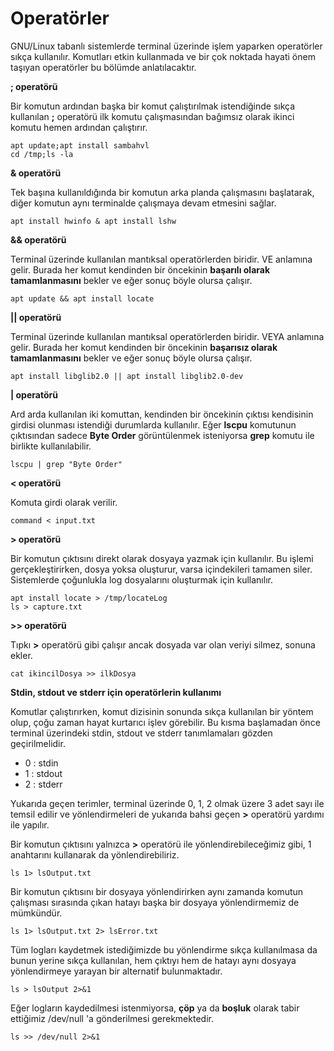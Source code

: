 # Operatörler

GNU/Linux tabanlı sistemlerde terminal üzerinde işlem yaparken operatörler sıkça kullanılır. Komutları etkin kullanmada ve bir çok noktada hayati önem taşıyan operatörler bu bölümde anlatılacaktır.

**; operatörü**

Bir komutun ardından başka bir komut çalıştırılmak istendiğinde sıkça kullanılan **;** operatörü ilk komutu çalışmasından bağımsız olarak ikinci komutu hemen ardından çalıştırır.

```text
apt update;apt install sambahvl
cd /tmp;ls -la
```

**& operatörü**

Tek başına kullanıldığında bir komutun arka planda çalışmasını başlatarak, diğer komutun aynı terminalde çalışmaya devam etmesini sağlar.

```text
apt install hwinfo & apt install lshw
```

**&& operatörü**

Terminal üzerinde kullanılan mantıksal operatörlerden biridir. VE anlamına gelir. Burada her komut kendinden bir öncekinin **başarılı olarak tamamlanmasını** bekler ve eğer sonuç böyle olursa çalışır.

```text
apt update && apt install locate
```

**\|\| operatörü**

Terminal üzerinde kullanılan mantıksal operatörlerden biridir. VEYA anlamına gelir. Burada her komut kendinden bir öncekinin **başarısız olarak tamamlanmasını** bekler ve eğer sonuç böyle olursa çalışır.

```text
apt install libglib2.0 || apt install libglib2.0-dev
```

**\| operatörü**

Ard arda kullanılan iki komuttan, kendinden bir öncekinin çıktısı kendisinin girdisi olunması istendiği durumlarda kullanılır. Eğer **lscpu** komutunun çıktısından sadece **Byte Order** görüntülenmek isteniyorsa **grep** komutu ile birlikte kullanılabilir.

```text
lscpu | grep "Byte Order"
```

**&lt; operatörü**

Komuta girdi olarak verilir.

```text
command < input.txt
```

**&gt; operatörü**

Bir komutun çıktısını direkt olarak dosyaya yazmak için kullanılır. Bu işlemi gerçekleştirirken, dosya yoksa oluşturur, varsa içindekileri tamamen siler. Sistemlerde çoğunlukla log dosyalarını oluşturmak için kullanılır.

```text
apt install locate > /tmp/locateLog
ls > capture.txt
```

**&gt;&gt; operatörü**

Tıpkı **&gt;** operatörü gibi çalışır ancak dosyada var olan veriyi silmez, sonuna ekler.

```text
cat ikincilDosya >> ilkDosya
```

**Stdin, stdout ve stderr için operatörlerin kullanımı**

Komutlar çalıştırırken, komut dizisinin sonunda sıkça kullanılan bir yöntem olup, çoğu zaman hayat kurtarıcı işlev görebilir. Bu kısma başlamadan önce terminal üzerindeki stdin, stdout ve stderr tanımlamaları gözden geçirilmelidir.

* 0 : stdin
* 1 : stdout
* 2 : stderr

Yukarıda geçen terimler, terminal üzerinde 0, 1, 2 olmak üzere 3 adet sayı ile temsil edilir ve yönlendirmeleri de yukarıda bahsi geçen **&gt;** operatörü yardımı ile yapılır.

Bir komutun çıktısını yalnızca **&gt;** operatörü ile yönlendirebileceğimiz gibi, 1 anahtarını kullanarak da yönlendirebiliriz.

```text
ls 1> lsOutput.txt
```

Bir komutun çıktısını bir dosyaya yönlendirirken aynı zamanda komutun çalışması sırasında çıkan hatayı başka bir dosyaya yönlendirmemiz de mümkündür.

```text
ls 1> lsOutput.txt 2> lsError.txt
```

Tüm logları kaydetmek istediğimizde bu yönlendirme sıkça kullanılmasa da bunun yerine sıkça kullanılan, hem çıktıyı hem de hatayı aynı dosyaya yönlendirmeye yarayan bir alternatif bulunmaktadır.

```text
ls > lsOutput 2>&1
```

Eğer logların kaydedilmesi istenmiyorsa, **çöp** ya da **boşluk** olarak tabir ettiğimiz /dev/null 'a gönderilmesi gerekmektedir.

```text
ls >> /dev/null 2>&1
```

